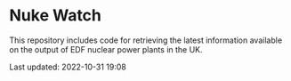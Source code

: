 # Nuke Watch

This repository includes code for retrieving the latest information available on the output of EDF nuclear power plants in the UK.

Last updated: 2022-10-31 19:08